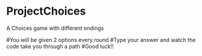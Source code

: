# ProjectChoices
A Choices game with different endings

#You will be given 2 options every round
#Type your answer and watch the code take you through a path
#Good luck!!
